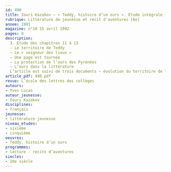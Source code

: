 ```yaml
---
id: 490
title: Iouri Kazakov – « Teddy, histoire d’un ours ». Étude intégrale (3/3)
rubrique: Littérature de jeunesse et récit d’aventures [6e]
annee: 1991
magazine: n°10 15 avril 1992
pages: 8
description: 
  3. Étude des chapitres 11 à 13
  – Le territoire de Teddy
  – Le « seigneur des lieux »
  – Une page est tournée
  – La protection de l’ours des Pyrénées
  – L’ours dans la littérature
  L’article est suivi de trois documents – évolution du territoire de l’ours dans les Pyrénées, nombre d’ours dans les Pyrénées en 1954 et 1985, évolution du réseau routier.
article_pdf: 490.pdf
revue: L’école des lettres des collèges
auteurs:
- Yves Lucas
auteur_jeunesse:
- Iouri Kazakov
disciplines:
- français
jeunesse:
- littérature jeunesse
niveau_etudes:
- sixième
- cinquième
oeuvres:
- Teddy, histoire d’un ours
programmes:
- lecture - récits d’aventures
siecles:
- 20e siècle
---
```

